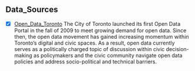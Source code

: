 ## Data_Sources
- [x] [Open_Data_Toronto](https://open.toronto.ca/) The City of Toronto launched its first Open Data Portal in the fall of 2009 to meet growing demand for open data. Since then, the open data movement has gained increasing momentum within Toronto’s digital and civic spaces. As a result, open data currently serves as a politically charged topic of discussion within civic decision-making as policymakers and the civic community navigate open data policies and address socio-political and technical barriers.
